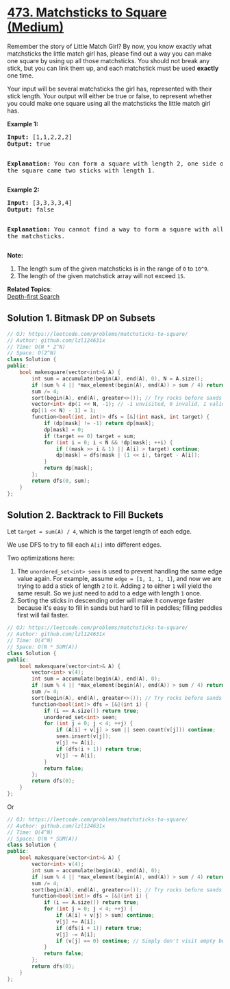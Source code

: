 # [473. Matchsticks to Square (Medium)](https://leetcode.com/problems/matchsticks-to-square/)

<p>Remember the story of Little Match Girl? By now, you know exactly what matchsticks the little match girl has, please find out a way you can make one square by using up all those matchsticks. You should not break any stick, but you can link them up, and each matchstick must be used <b>exactly</b> one time.</p>

<p> Your input will be several matchsticks the girl has, represented with their stick length. Your output will either be true or false, to represent whether you could make one square using all the matchsticks the little match girl has.</p>

<p><b>Example 1:</b><br>
</p><pre><b>Input:</b> [1,1,2,2,2]
<b>Output:</b> true

<b>Explanation:</b> You can form a square with length 2, one side of the square came two sticks with length 1.
</pre>
<p></p>

<p><b>Example 2:</b><br>
</p><pre><b>Input:</b> [3,3,3,3,4]
<b>Output:</b> false

<b>Explanation:</b> You cannot find a way to form a square with all the matchsticks.
</pre>
<p></p>

<p><b>Note:</b><br>
</p><ol>
<li>The length sum of the given matchsticks is in the range of <code>0</code> to <code>10^9</code>.
</li><li>The length of the given matchstick array will not exceed <code>15</code>.</li>
</ol>
<p></p>

**Related Topics**:  
[Depth-first Search](https://leetcode.com/tag/depth-first-search/)

## Solution 1. Bitmask DP on Subsets

```cpp
// OJ: https://leetcode.com/problems/matchsticks-to-square/
// Author: github.com/lzl124631x
// Time: O(N * 2^N)
// Space: O(2^N)
class Solution {
public:
    bool makesquare(vector<int>& A) {
        int sum = accumulate(begin(A), end(A), 0), N = A.size();
        if (sum % 4 || *max_element(begin(A), end(A)) > sum / 4) return false;
        sum /= 4;
        sort(begin(A), end(A), greater<>()); // Try rocks before sands
        vector<int> dp(1 << N, -1); // -1 unvisited, 0 invalid, 1 valid
        dp[(1 << N) - 1] = 1;
        function<bool(int, int)> dfs = [&](int mask, int target) {
            if (dp[mask] != -1) return dp[mask];
            dp[mask] = 0;
            if (target == 0) target = sum;
            for (int i = 0; i < N && !dp[mask]; ++i) {
                if ((mask >> i & 1) || A[i] > target) continue;
                dp[mask] = dfs(mask | (1 << i), target - A[i]);
            }
            return dp[mask];
        };
        return dfs(0, sum);
    }
};
```

## Solution 2. Backtrack to Fill Buckets

Let `target = sum(A) / 4`, which is the target length of each edge.

We use DFS to try to fill each `A[i]` into different edges.

Two optimizations here:

1. The `unordered_set<int> seen` is used to prevent handling the same edge value again. For example, assume `edge = [1, 1, 1, 1]`, and now we are trying to add a stick of length `2` to it. Adding `2` to either `1` will yield the same result. So we just need to add to a edge with length `1` once.
1. Sorting the sticks in descending order will make it converge faster because it's easy to fill in sands but hard to fill in peddles; filling peddles first will fail faster.

```cpp
// OJ: https://leetcode.com/problems/matchsticks-to-square/
// Author: github.com/lzl124631x
// Time: O(4^N)
// Space: O(N * SUM(A))
class Solution {
public:
    bool makesquare(vector<int>& A) {
        vector<int> v(4);
        int sum = accumulate(begin(A), end(A), 0);
        if (sum % 4 || *max_element(begin(A), end(A)) > sum / 4) return false;
        sum /= 4;
        sort(begin(A), end(A), greater<>()); // Try rocks before sands
        function<bool(int)> dfs = [&](int i) {
            if (i == A.size()) return true;
            unordered_set<int> seen;
            for (int j = 0; j < 4; ++j) {
                if (A[i] + v[j] > sum || seen.count(v[j])) continue;
                seen.insert(v[j]);
                v[j] += A[i];
                if (dfs(i + 1)) return true;
                v[j] -= A[i];
            }
            return false;
        };
        return dfs(0);
    }
};
```

Or

```cpp
// OJ: https://leetcode.com/problems/matchsticks-to-square/
// Author: github.com/lzl124631x
// Time: O(4^N)
// Space: O(N * SUM(A))
class Solution {
public:
    bool makesquare(vector<int>& A) {
        vector<int> v(4);
        int sum = accumulate(begin(A), end(A), 0);
        if (sum % 4 || *max_element(begin(A), end(A)) > sum / 4) return false;
        sum /= 4;
        sort(begin(A), end(A), greater<>()); // Try rocks before sands
        function<bool(int)> dfs = [&](int i) {
            if (i == A.size()) return true;
            for (int j = 0; j < 4; ++j) {
                if (A[i] + v[j] > sum) continue;
                v[j] += A[i];
                if (dfs(i + 1)) return true;
                v[j] -= A[i];
                if (v[j] == 0) continue; // Simply don't visit empty bucket again. This takes less space but longer time.
            }
            return false;
        };
        return dfs(0);
    }
};
```
